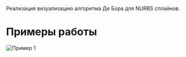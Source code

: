 Реализация визуализацию алгоритма Де Бора для NURBS сплайнов.  
# Примеры работы  
![Пример 1](de_boor.gif)
